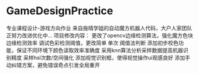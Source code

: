 # GameDesignPractice
专业课程设计-游戏方向作业
来自施晴学姐的自动魔方机器人代码，大户人家团队正努力改进优化中...
项目修改内容：
   更改了opencv边缘检测算法，强化魔方色块边缘检测效率
   调试色彩检测阈值，更改简单 单次 阈值法判断
   添加初步校色功能，保证不同环境下颜色读取效率准确度
   采用knn算法分析采样数据提高机器识别精度
   采样hsl次数/空间强化
   添加视觉识别框，使得视觉操作ui观感良好
   添加手动纠错方案，避免错误奇点引发全局重开
